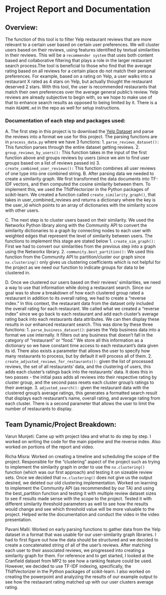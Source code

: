 # Project Report and Documentation
## Overview:
The function of this tool is to filter Yelp restaurant reviews that are more relevant to a certain user based on certain user preferences. We will cluster users based on their reviews, using features identified by textual similarities in their reviews. This will be a `recommender system` that uses both content based and collaborative filtering that plays a role in the larger restaurant search process.The tool is beneficial to those who find that the average rating based on all reviews for a certain place do not match their personal preferences. For example, based on a rating on Yelp, a user walks into a restaurant X rated as 4 stars on Yelp, but actually thought the restaurant deserved 2 stars. With this tool, the user is recommended restaurants that match their own preferences over the average general public’s review. Yelp reviews are already subjective to begin with, so we hope to make use of that to enhance search results as opposed to being limited by it. There is a main `README.md` in the repo as well for setup instructions.
### Documentation of each step and packages used:
  A. The first step in this project is to download the [Yelp Dataset](https://www.yelp.com/dataset) and parse the reviews into a format we use for this project. The parsing functions are in `process_data.py` where we have 3 functions:
          1. `parse_reviews_dataset():` This function parses through the entire dataset getting reviews.
          2. `group_reviews_by_users():` This function takes in the input of the first function above and groups reviews by users (since we aim to find user groups based on a list of reviews passed in)
          3. `create_combined_user_reviews():` This function combines all user reviews of one type into one combined string.
  B. After parsing data we needed to create a similarity graph. We first transformed the data documents into TF-IDF vectors, and then computed the cosine similarity between them. To implement this, we used the TfidfVectorizer in the Python packages of scikit-learn. We created a function called `create_similarity_graph()`, that takes in user_combined_reviews and returns a dictionary where the key is the user_id which points to an array of dictionaries with the similarity score with other users.

  C. The next step is to cluster users based on their similarity. We used the Networkx Python library along with the Community API  to convert the similarity dictionaries to a graph by connecting nodes to each user with weighted edges that represent the level of similarity between users. The functions to implement this stage are stated below
          1. `create_sim_graph():` First we had to convert our similarities from the previous step into a graph using the Networkx library.
          2. `community.best_partition():` We used this function from the Community API to partition/cluster our graph since `nx.clustering()` only gives us clustering coefficients which is not helpful for the project as we need our function to indicate groups for data to be clustered in.

   D. Once we clustered our users based on their reviews’ similarities, we need a way to use that information while doing a restaurant search. Since our goal was to show a breakdown of how each clustered group rated a restaurant in addition to its overall rating, we had to create a “reverse index.” In this context, the restaurant data from the dataset only included the overall rating for each restaurant. We called what we created a “reverse index” since we go back to each restaurant and add each cluster’s average rating back into each restaurants data attributes. We can then display these results in our enhanced restaurant search. This was done by these three functions:
          1. `parse_business_dataset()`: parses the Yelp business data into a format we use internally. It filters out any business that doesn’t fall in the category of “restaurant” or “food.” We store all this information as a dictionary so we have constant time access to each restaurant’s data given its id. There also exists a parameter that allows the user to specify how many restaurants to process, but by default it will process all of them.
          2. `create_adjusted_reviews_for_restaurants():` given the list of processed reviews, the set of all restaurants’ data, and the clustering of users, this adds each cluster’s ratings back into the restaurants’ data. It does this in two passes - the initial pass adds all reviews into their respective rating by cluster group, and the second pass resets each cluster group’s ratings to their average.
          3. `adjusted_search():` given the restaurant data with the clustered group’s average ratings, this generates a formatted search result that displays each restaurant’s name, overall rating, and average rating from each cluster. There is a second parameter that allows the user to limit the number of restaurants to display.

## Team Dynamic/Project Breakdown:
Varun Munjeti: Came up with project Idea and what to do step by step. I worked on writing the code for the main pipeline and the reverse index. Also worked on portions of the report and video.

Richa Misra: Worked on creating a timeline and scheduling the scope of the project. Responsible for the “clustering” aspect of the project such as trying to implement the similarity graph in order to use the `nx.clustering()` function (which was our first approach) and testing it on sizeable review sets. Once we decided that `nx.clustering()` does not give us the output desired, we deleted our old clustering implementation. Worked on learning to implement the Community API (as recommended by our TA) and using the best_partition function and testing it with multiple review dataset sizes to see if results made sense with the scope to the project. Tested it with different similarity threshold parameters as well to see how the results would change and see which threshold value will be more valuable to the project. Helped write the documentation and conduct the video in the video presentation.

Pavani Malli: Worked on early parsing functions to gather data from the Yelp dataset in a format that was usable for our user-similarity graph libraries. I had to first figure out how the data should be structured and we decided to create a concatenated string of all of the user’s reviews. After matching each user to their associated reviews, we progressed into creating a similarity graph for them. For reference and to get started, I looked at the Cranfield dataset from MP2 to see how a ranking feature could be used. However, we decided to use TF-IDF indexing, specifically,  the TfidfVectorizer in the Python packages of scikit-learn. I also worked on creating the powerpoint and analyzing the results of our example output to see how the restaurant rating matched up with our user clusters average rating.
